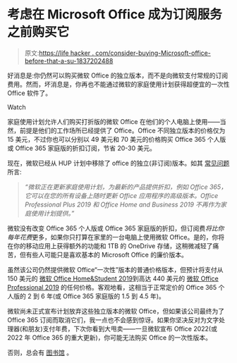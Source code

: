 # 考虑在 Microsoft Office 成为订阅服务之前购买它

> 原文:[https://life hacker . com/consider-buying-Microsoft-office-before-that-a-su-1837202488](https://lifehacker.com/consider-buying-microsoft-office-before-it-becomes-a-su-1837202488)

好消息是:你仍然可以购买微软 Office 的独立版本，而不是向微软支付常规的订阅费用。然而，坏消息是，你再也不能通过微软的家庭使用计划获得超便宜的一次性 Office 软件了。

Watch

家庭使用计划允许人们购买打折版的微软 Office 在他们的个人电脑上使用——当然，前提是他们的工作场所已经提供了 Office。Office 不同独立版本的价格仅为 15 美元，不过你也可以分别以 49 美元和 70 美元的价格购买 Office 365 个人版或 Office 365 家庭版的折扣订阅，节省 20-30 美元。

现在，微软已经从 HUP 计划中移除了 office 的独立(非订阅)版本。如其 [常见问题](https://www.microsoft.com/en-us/home-use-program/frequently-asked-questions) 所言:

> *“微软正在更新家庭使用计划，为最新的产品提供折扣，例如 Office 365，它可以在您的所有设备上随时更新 Office 应用程序的高级版本。Office Professional Plus 2019 和 Office Home and Business 2019 不再作为家庭使用计划提供。”*

微软没有改变 Office 365 个人版或 Office 365 家庭版的折扣，但订阅费*将比你每年花费*更多，如果你只打算在家里的一台电脑上使用微软 Office。是的，你将在你的移动应用上获得额外的功能和 1TB 的 OneDrive 存储，这稍微减轻了痛苦，但有些人可能只是喜欢基本的 Microsoft Office 的廉价版本。

虽然该公司仍然提供微软 Office“一次性”版本的普通价格版本，但预计将支付从 150 美元的 [微软 Office Home&Student 2019](https://www.microsoft.com/en-us/p/office-home-student-2019/CFQ7TTC0K7C8?rtc=1&activetab=pivot:overviewtab)到高达 440 美元的 [微软 Office Professional 2019](https://www.microsoft.com/en-us/p/office-professional-2019/CFQ7TTC0K7C5?rtc=1&activetab=pivot:overviewtab) 的任何价格。客观地看，这相当于正常定价的 Office 365 个人版的 2 到 6 年(或 Office 365 家庭版的 1.5 到 4.5 年)。

微软尚未正式宣布计划放弃这些独立版本的微软 Office，但如果该公司最终为了 Office 365 订阅而取消它们，我一点也不会感到惊讶。如果你坚决反对为文字处理器(和朋友)支付年费，下次你看到大甩卖——一旦微软宣布 Office 2022(或 2022 年 Office 365 的重大更新)，你可能无法购买 Office 的一次性版本。

否则，总会有 [图书馆](https://www.libreoffice.org) 。